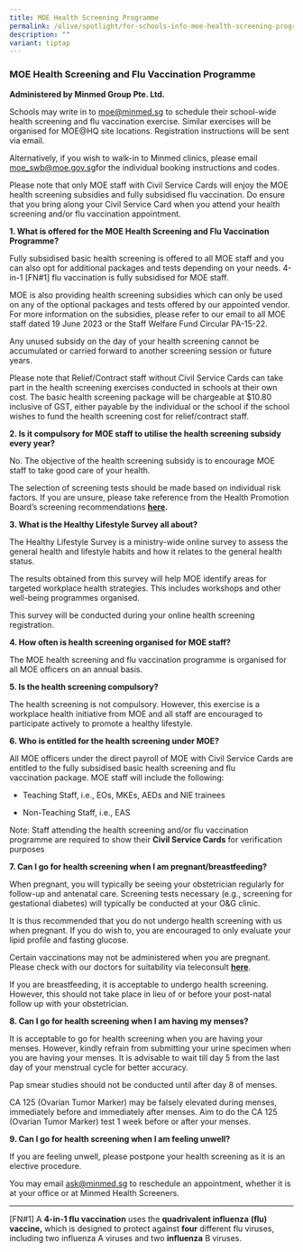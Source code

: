 ```yaml
---
title: MOE Health Screening Programme
permalink: /olive/spotlight/for-schools-info-moe-health-screening-programme/
description: ""
variant: tiptap
---
```

<h3>MOE Health Screening and Flu Vaccination Programme</h3>
<p><strong>Administered by Minmed Group Pte. Ltd.</strong>
</p>
<p>Schools may write in to <a href="mailto:moe@minmed.sg" rel="noopener noreferrer nofollow" target="_blank">moe@minmed.sg</a> to schedule their school-wide
health screening and flu vaccination exercise. Similar exercises will be
organised for MOE@HQ site locations. Registration instructions will be
sent via email.</p>
<p></p>
<p>Alternatively, if you wish to walk-in to Minmed clinics, please email
<a href="mailto:moe_swb@moe.gov.sg" rel="noopener noreferrer nofollow" target="_blank">moe_swb@moe.gov.sg</a>for the individual booking instructions and codes.</p>
<p></p>
<p>Please note that only MOE staff with Civil Service Cards will enjoy the
MOE health screening subsidies and fully subsidised flu vaccination. Do
ensure that you bring along your Civil Service Card when you attend your
health screening and/or flu vaccination appointment. &nbsp;</p>
<p><strong>1. What is offered for the MOE Health Screening and Flu Vaccination Programme?</strong>
</p>
<p>Fully subsidised basic health screening is offered to all MOE staff and
you can also opt for additional packages and tests depending on your needs.
4-in-1 [FN#1] flu vaccination is fully subsidised for MOE staff.</p>
<p>MOE is also providing health screening subsidies which can only be used
on any of the optional packages and tests offered by our appointed vendor.
For more information on the subsidies, please refer to our email to all
MOE staff dated 19 June 2023 or the Staff Welfare Fund Circular PA-15-22.</p>
<p>Any unused subsidy on the day of your health screening cannot be accumulated
or carried forward to another screening session or future years.</p>
<p>Please note that Relief/Contract staff without Civil Service Cards can
take part in the health screening exercises conducted in schools at their
own cost. The basic health screening package will be chargeable at $10.80
inclusive of GST, either payable by the individual or the school if the
school wishes to fund the health screening cost for relief/contract staff.</p>
<p><strong>2. Is it compulsory for MOE staff to utilise the health screening subsidy every year?</strong>
</p>
<p>No. The objective of the health screening subsidy is to encourage MOE
staff to take good care of your health.</p>
<p>The selection of screening tests should be made based on individual risk
factors. If you are unsure, please take reference from the Health Promotion
Board’s screening recommendations&nbsp;<strong><a href="https://www.healthhub.sg/programmes/screen_for_life" rel="noopener noreferrer nofollow" target="_blank">here</a>.</strong>
</p>
<p><strong>3. What is the Healthy Lifestyle Survey all about?</strong>
</p>
<p>The Healthy Lifestyle Survey is a ministry-wide online survey to assess
the general health and lifestyle habits and how it relates to the general
health status.</p>
<p>The results obtained from this survey will help MOE identify areas for
targeted workplace health strategies. This includes workshops and other
well-being programmes organised.</p>
<p>This survey will be conducted during your online health screening registration.</p>
<p><strong>4. How often is health screening organised for MOE staff?</strong>
</p>
<p>The MOE health screening and flu vaccination programme is organised for
all MOE officers on an annual basis.</p>
<p><strong>5. Is the health screening compulsory?</strong>
</p>
<p>The health screening is not compulsory. However, this exercise is a workplace
health initiative from MOE and all staff are encouraged to participate
actively to promote a healthy lifestyle.</p>
<p><strong>6. Who is entitled for the health screening under MOE?</strong>
</p>
<p>All MOE officers under the direct payroll of MOE with Civil Service Cards
are entitled to the fully subsidised basic health screening and flu vaccination&nbsp;package.
MOE staff will include the following:</p>
<ul data-tight="true" class="tight">
<li>
<p>Teaching Staff, i.e., EOs, MKEs, AEDs and NIE trainees</p>
</li>
<li>
<p>Non-Teaching Staff, i.e., EAS</p>
</li>
</ul>
<p>Note: Staff attending the health screening and/or flu vaccination programme
are required to show their <strong>Civil Service Cards</strong> for verification
purposes</p>
<p><strong>7. Can I go for health screening when I am pregnant/breastfeeding?</strong>
</p>
<p>When pregnant, you will typically be seeing your obstetrician regularly
for follow-up and antenatal care. Screening tests necessary (e.g., screening
for gestational diabetes) will typically be conducted at your O&amp;G clinic.</p>
<p>It is thus recommended that you do not undergo health screening with us
when pregnant. If you do wish to, you are encouraged to only evaluate your
lipid profile and fasting glucose.</p>
<p>Certain vaccinations may not be administered when you are pregnant. Please
check with our doctors for suitability via teleconsult&nbsp;<strong><a href="https://minmed.sg/teleconsult-doctor/" rel="noopener noreferrer nofollow" target="_blank">here</a></strong>.</p>
<p>If you are breastfeeding, it is acceptable to undergo health screening.
However, this should not take place in lieu of or before your post-natal
follow up with your obstetrician.</p>
<p><strong>8. Can I go for health screening when I am having my menses?</strong>
</p>
<p>It is acceptable to go for health screening when you are having your menses.
However, kindly refrain from submitting your urine specimen when you are
having your menses. It is advisable to wait till day 5 from the last day
of your menstrual cycle for better accuracy.</p>
<p>Pap smear studies should not be conducted until after day 8 of menses.</p>
<p>CA 125 (Ovarian Tumor Marker) may be falsely elevated during menses, immediately
before and immediately after menses. Aim to do the CA 125 (Ovarian Tumor
Marker) test 1 week before or after your menses.</p>
<p><strong>9. Can I go for health screening when I am feeling unwell?</strong>
</p>
<p>If you are feeling unwell, please postpone your health screening as it
is an elective procedure.</p>
<p>You may email&nbsp;<a href="mailto:ask@minmed.sg" rel="noopener noreferrer nofollow" target="_blank">ask@minmed.sg</a>&nbsp;to reschedule an appointment,
whether it is at your office or at Minmed Health Screeners.</p>
<hr>
<p>[FN#1] A <strong>4-in-1 flu vaccination</strong> uses the <strong>quadrivalent influenza</strong>  <strong>(flu) vaccine,</strong> which
is designed to protect against <strong>four</strong> different flu viruses,
including two influenza A viruses and two <strong>influenza</strong> B viruses.</p>